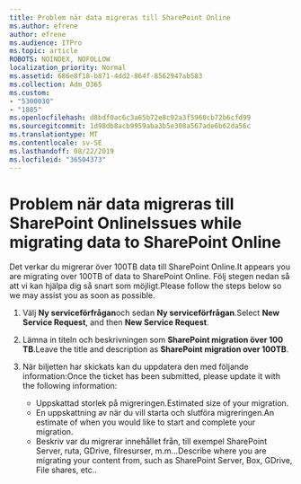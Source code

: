 ```yaml
---
title: Problem när data migreras till SharePoint Online
ms.author: efrene
author: efrene
ms.audience: ITPro
ms.topic: article
ROBOTS: NOINDEX, NOFOLLOW
localization_priority: Normal
ms.assetid: 686e8f18-b871-4dd2-864f-8562947ab583
ms.collection: Adm_O365
ms.custom:
- "5300030"
- "1885"
ms.openlocfilehash: d8bdf0ac6c3a65b72e8c92a3f5960cb72b6cfd99
ms.sourcegitcommit: 1d98db8acb9959aba3b5e308a567ade6b62da56c
ms.translationtype: MT
ms.contentlocale: sv-SE
ms.lasthandoff: 08/22/2019
ms.locfileid: "36504373"
---
```

# <a name="issues-while-migrating-data-to-sharepoint-online"></a><span data-ttu-id="48ad1-102">Problem när data migreras till SharePoint Online</span><span class="sxs-lookup"><span data-stu-id="48ad1-102">Issues while migrating data to SharePoint Online</span></span>

<span data-ttu-id="48ad1-103">Det verkar du migrerar över 100TB data till SharePoint Online.</span><span class="sxs-lookup"><span data-stu-id="48ad1-103">It appears you are migrating over 100TB of data to SharePoint Online.</span></span> <span data-ttu-id="48ad1-104">Följ stegen nedan så att vi kan hjälpa dig så snart som möjligt.</span><span class="sxs-lookup"><span data-stu-id="48ad1-104">Please follow the steps below so we may assist you as soon as possible.</span></span> 

1. <span data-ttu-id="48ad1-105">Välj **Ny serviceförfrågan**och sedan **Ny serviceförfrågan**.</span><span class="sxs-lookup"><span data-stu-id="48ad1-105">Select **New Service Request**, and then **New Service Request**.</span></span> 
2. <span data-ttu-id="48ad1-106">Lämna in titeln och beskrivningen som **SharePoint migration över 100 TB**.</span><span class="sxs-lookup"><span data-stu-id="48ad1-106">Leave the title and description as **SharePoint migration over 100TB**.</span></span>
3. <span data-ttu-id="48ad1-107">När biljetten har skickats kan du uppdatera den med följande information:</span><span class="sxs-lookup"><span data-stu-id="48ad1-107">Once the ticket has been submitted, please update it with the following information:</span></span> 

    - <span data-ttu-id="48ad1-108">Uppskattad storlek på migreringen.</span><span class="sxs-lookup"><span data-stu-id="48ad1-108">Estimated size of your migration.</span></span>
    - <span data-ttu-id="48ad1-109">En uppskattning av när du vill starta och slutföra migreringen.</span><span class="sxs-lookup"><span data-stu-id="48ad1-109">An estimate of when you would like to start and complete your migration.</span></span>
    - <span data-ttu-id="48ad1-110">Beskriv var du migrerar innehållet från, till exempel SharePoint Server, ruta, GDrive, filresurser, m.m...</span><span class="sxs-lookup"><span data-stu-id="48ad1-110">Describe where you are migrating your content from, such as SharePoint Server, Box, GDrive, File shares, etc..</span></span>


  

